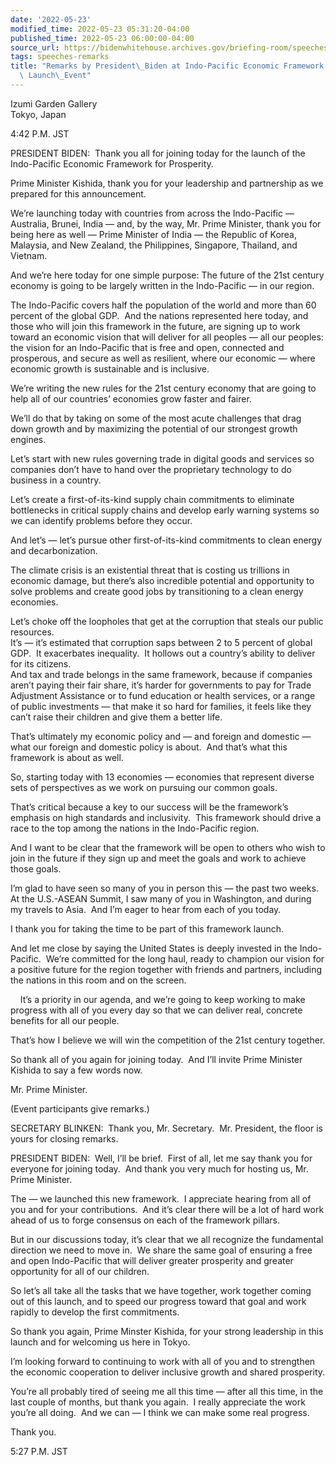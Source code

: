 ```yaml
---
date: '2022-05-23'
modified_time: 2022-05-23 05:31:20-04:00
published_time: 2022-05-23 06:00:00-04:00
source_url: https://bidenwhitehouse.archives.gov/briefing-room/speeches-remarks/2022/05/23/remarks-by-president-biden-at-indo-pacific-economic-framework-for-prosperity-launch-event/
tags: speeches-remarks
title: "Remarks by President\_Biden at Indo-Pacific Economic Framework For Prosperity\
  \ Launch\_Event"
---
```

 
Izumi Garden Gallery  
Tokyo, Japan

4:42 P.M. JST  
  
PRESIDENT BIDEN:  Thank you all for joining today for the launch of the
Indo-Pacific Economic Framework for Prosperity.

Prime Minister Kishida, thank you for your leadership and partnership as
we prepared for this announcement.

We’re launching today with countries from across the Indo-Pacific —
Australia, Brunei, India — and, by the way, Mr. Prime Minister, thank
you for being here as well — Prime Minister of India — the Republic of
Korea, Malaysia, and New Zealand, the Philippines, Singapore, Thailand,
and Vietnam.

And we’re here today for one simple purpose: The future of the 21st
century economy is going to be largely written in the Indo-Pacific — in
our region.

The Indo-Pacific covers half the population of the world and more than
60 percent of the global GDP.  And the nations represented here today,
and those who will join this framework in the future, are signing up to
work toward an economic vision that will deliver for all peoples — all
our peoples: the vision for an Indo-Pacific that is free and open,
connected and prosperous, and secure as well as resilient, where our
economic — where economic growth is sustainable and is inclusive.

We’re writing the new rules for the 21st century economy that are going
to help all of our countries’ economies grow faster and fairer.

We’ll do that by taking on some of the most acute challenges that drag
down growth and by maximizing the potential of our strongest growth
engines.

Let’s start with new rules governing trade in digital goods and services
so companies don’t have to hand over the proprietary technology to do
business in a country.

Let’s create a first-of-its-kind supply chain commitments to eliminate
bottlenecks in critical supply chains and develop early warning systems
so we can identify problems before they occur.

And let’s — let’s pursue other first-of-its-kind commitments to clean
energy and decarbonization.

The climate crisis is an existential threat that is costing us trillions
in economic damage, but there’s also incredible potential and
opportunity to solve problems and create good jobs by transitioning to a
clean energy economies.  
  
Let’s choke off the loopholes that get at the corruption that steals our
public resources.   
It’s — it’s estimated that corruption saps between 2 to 5 percent of
global GDP.  It exacerbates inequality.  It hollows out a country’s
ability to deliver for its citizens.   
And tax and trade belongs in the same framework, because if companies
aren’t paying their fair share, it’s harder for governments to pay for
Trade Adjustment Assistance or to fund education or health services, or
a range of public investments — that make it so hard for families, it
feels like they can’t raise their children and give them a better life.

That’s ultimately my economic policy and — and foreign and domestic —
what our foreign and domestic policy is about.  And that’s what this
framework is about as well.

So, starting today with 13 economies — economies that represent diverse
sets of perspectives as we work on pursuing our common goals.

That’s critical because a key to our success will be the framework’s
emphasis on high standards and inclusivity.  This framework should drive
a race to the top among the nations in the Indo-Pacific region.

And I want to be clear that the framework will be open to others who
wish to join in the future if they sign up and meet the goals and work
to achieve those goals.

I’m glad to have seen so many of you in person this — the past two
weeks.  At the U.S.-ASEAN Summit, I saw many of you in Washington, and
during my travels to Asia.  And I’m eager to hear from each of you
today.

I thank you for taking the time to be part of this framework launch.

And let me close by saying the United States is deeply invested in the
Indo-Pacific.  We’re committed for the long haul, ready to champion our
vision for a positive future for the region together with friends and
partners, including the nations in this room and on the screen.

    It’s a priority in our agenda, and we’re going to keep working to
make progress with all of you every day so that we can deliver real,
concrete benefits for all our people.

That’s how I believe we will win the competition of the 21st century
together.

So thank all of you again for joining today.  And I’ll invite Prime
Minister Kishida to say a few words now.  
  
Mr. Prime Minister.  
  
(Event participants give remarks.)  
  
SECRETARY BLINKEN:  Thank you, Mr. Secretary.  Mr. President, the floor
is yours for closing remarks.  
  
PRESIDENT BIDEN:  Well, I’ll be brief.  First of all, let me say thank
you for everyone for joining today.  And thank you very much for hosting
us, Mr. Prime Minister.  
  
The — we launched this new framework.  I appreciate hearing from all of
you and for your contributions.  And it’s clear there will be a lot of
hard work ahead of us to forge consensus on each of the framework
pillars.  
  
But in our discussions today, it’s clear that we all recognize the
fundamental direction we need to move in.  We share the same goal of
ensuring a free and open Indo-Pacific that will deliver greater
prosperity and greater opportunity for all of our children.  
  
So let’s all take all the tasks that we have together, work together
coming out of this launch, and to speed our progress toward that goal
and work rapidly to develop the first commitments.  
  
So thank you again, Prime Minster Kishida, for your strong leadership in
this launch and for welcoming us here in Tokyo.  
  
I’m looking forward to continuing to work with all of you and to
strengthen the economic cooperation to deliver inclusive growth and
shared prosperity.  
  
You’re all probably tired of seeing me all this time — after all this
time, in the last couple of months, but thank you again.  I really
appreciate the work you’re all doing.  And we can — I think we can make
some real progress.  
  
Thank you.  
  
5:27 P.M. JST
